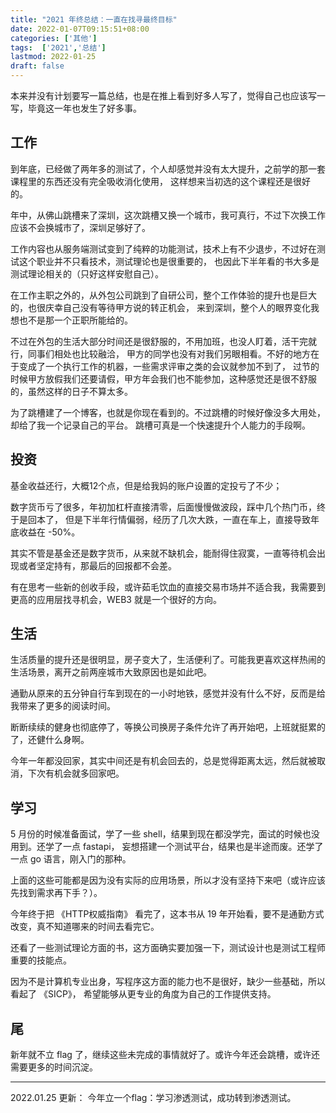 ```yaml
---
title: "2021 年终总结：一直在找寻最终目标"
date: 2022-01-07T09:15:51+08:00
categories: ['其他']
tags:  ['2021','总结']
lastmod: 2022-01-25
draft: false
---
```


本来并没有计划要写一篇总结，也是在推上看到好多人写了，觉得自己也应该写一写，毕竟这一年也发生了好多事。

## 工作

到年底，已经做了两年多的测试了，个人却感觉并没有太大提升，之前学的那一套课程里的东西还没有完全吸收消化使用，
这样想来当初选的这个课程还是很好的。

年中，从佛山跳槽来了深圳，这次跳槽又换一个城市，我可真行，不过下次换工作应该不会换城市了，深圳足够好了。

工作内容也从服务端测试变到了纯粹的功能测试，技术上有不少退步，不过好在测试这个职业并不只看技术，测试理论也是很重要的，
也因此下半年看的书大多是测试理论相关的（只好这样安慰自己）。

在工作主职之外的，从外包公司跳到了自研公司，整个工作体验的提升也是巨大的，也很庆幸自己没有等待甲方说的转正机会，
来到深圳，整个人的眼界变化我想也不是那一个正职所能给的。

不过在外包的生活大部分时间还是很舒服的，不用加班，也没人盯着，活干完就行，同事们相处也比较融洽，
甲方的同学也没有对我们另眼相看。不好的地方在于变成了一个执行工作的机器，一些需求评审之类的会议就参加不到了，
过节的时候甲方放假我们还要请假，甲方年会我们也不能参加，这种感觉还是很不舒服的，虽然这样的日子不算太多。

为了跳槽建了一个博客，也就是你现在看到的。不过跳槽的时候好像没多大用处，却给了我一个记录自己的平台。
跳槽可真是一个快速提升个人能力的手段啊。

## 投资

基金收益还行，大概12个点，但是给我妈的账户设置的定投亏了不少；

数字货币亏了很多，年初加杠杆直接清零，后面慢慢做波段，踩中几个热门币，终于是回本了，
但是下半年行情偏弱，经历了几次大跌，一直在车上，直接导致年底收益在 -50%。

其实不管是基金还是数字货币，从来就不缺机会，能耐得住寂寞，一直等待机会出现或者坚定持有，那最后的回报都不会差。

有在思考一些新的创收手段，或许茹毛饮血的直接交易市场并不适合我，我需要到更高的应用层找寻机会，WEB3 就是一个很好的方向。

## 生活

生活质量的提升还是很明显，房子变大了，生活便利了。可能我更喜欢这样热闹的生活场景，离开之前两座城市大致原因也是如此吧。

通勤从原来的五分钟自行车到现在的一小时地铁，感觉并没有什么不好，反而是给我带来了更多的阅读时间。

断断续续的健身也彻底停了，等换公司换房子条件允许了再开始吧，上班就挺累的了，还健什么身啊。

今年一年都没回家，其实中间还是有机会回去的，总是觉得距离太远，然后就被取消，下次有机会就多回家吧。

## 学习

5 月份的时候准备面试，学了一些 shell，结果到现在都没学完，面试的时候也没用到。还学了一点 fastapi，
妄想搭建一个测试平台，结果也是半途而废。还学了一点 go 语言，刚入门的那种。

上面的这些可能都是因为没有实际的应用场景，所以才没有坚持下来吧（或许应该先找到需求再下手？）。

今年终于把 《HTTP权威指南》 看完了，这本书从 19 年开始看，要不是通勤方式改变，真不知道哪来的时间去看完它。

还看了一些测试理论方面的书，这方面确实要加强一下，测试设计也是测试工程师重要的技能点。

因为不是计算机专业出身，写程序这方面的能力也不是很好，缺少一些基础，所以看起了 《SICP》，
希望能够从更专业的角度为自己的工作提供支持。

## 尾

新年就不立 flag 了，继续这些未完成的事情就好了。或许今年还会跳槽，或许还需要更多的时间沉淀。




---

2022.01.25 更新：
今年立一个flag：学习渗透测试，成功转到渗透测试。